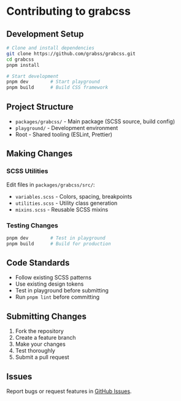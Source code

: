 # Contributing to grabcss

## Development Setup

```bash
# Clone and install dependencies
git clone https://github.com/grabss/grabcss.git
cd grabcss
pnpm install

# Start development
pnpm dev        # Start playground
pnpm build      # Build CSS framework
```

## Project Structure

- `packages/grabcss/` - Main package (SCSS source, build config)
- `playground/` - Development environment
- Root - Shared tooling (ESLint, Prettier)

## Making Changes

### SCSS Utilities
Edit files in `packages/grabcss/src/`:
- `variables.scss` - Colors, spacing, breakpoints
- `utilities.scss` - Utility class generation
- `mixins.scss` - Reusable SCSS mixins

### Testing Changes
```bash
pnpm dev        # Test in playground
pnpm build      # Build for production
```

## Code Standards

- Follow existing SCSS patterns
- Use existing design tokens
- Test in playground before submitting
- Run `pnpm lint` before committing

## Submitting Changes

1. Fork the repository
2. Create a feature branch
3. Make your changes
4. Test thoroughly
5. Submit a pull request

## Issues

Report bugs or request features in [GitHub Issues](https://github.com/grabss/grabcss/issues).

